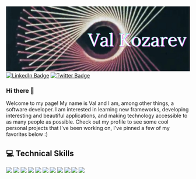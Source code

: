 [![Val's GitHub Banner](./assets/banner.jpg)](https://valerikozarev.github.io/)
[![LinkedIn Badge](https://img.shields.io/badge/LinkedIn-Profile-informational?style=flat&logo=linkedin&logoColor=white&color=0D76A8)](https://www.linkedin.com/in/valeri-kozarev/)
[![Twitter Badge](https://img.shields.io/badge/Twitter-Profile-informational?style=flat&logo=twitter&logoColor=white&color=1CA2F1)](https://twitter.com/ValKozarev)

### Hi there 👋


Welcome to my page! My name is Val and I am, among other things, a software developer. I am interested in learning new frameworks, developing interesting and beautiful applications, and making technology accessible to as many people as possible. Check out my profile to see some cool personal projects that I've been working on, I've pinned a few of my favorites below :)

## :computer: Technical Skills
![](https://img.shields.io/badge/Code-Python-informational?style=flat&logo=python&logoColor=white)
![](https://img.shields.io/badge/Code-C%20Sharp-informational?style=flat&logo=csharp&logoColor=white)
![](https://img.shields.io/badge/Code-TypeScript-informational?style=flat&logo=typescript&logoColor=white)
![](https://img.shields.io/badge/Code-Ruby%20on%20Rails-informational?style=flat&logo=rubyonrails&logoColor=white)
![](https://img.shields.io/badge/Code-Vue.js-informational?style=flat&logo=vue.js&logoColor=white)
![](https://img.shields.io/badge/Code-Git-informational?style=flat&logo=git&logoColor=white)
![](https://img.shields.io/badge/Code-Angular-informational?style=flat&logo=angular&logoColor=white)
![](https://img.shields.io/badge/Code-AWS-informational?style=flat&logo=amazonaws&logoColor=white)
![](https://img.shields.io/badge/Style-CSS-informational?style=flat&logo=css3&logoColor=white)
![](https://img.shields.io/badge/Code-HTML-informational?style=flat&logo=html5&logoColor=white&color=e44c24)
![](https://img.shields.io/badge/Code-R-informational?style=flat&logo=r&logoColor=white)